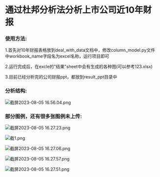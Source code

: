# 通过杜邦分析法分析上市公司近10年财报
### 使用方法:

1.首先对10年财报表格放到deal_with_data文档中，修改column_model.py文件中workbook_name字段名为excel名称，运行项目即可

2.运行完成后，在excle的"结果"sheet中会有生成的各种图(可以参考123.xlsx)

3.目前已经分析完的公司财报ppt，都放到result_ppt目录中

### 分析结构:

![截屏2023-08-05 16.56.04.png](https://s2.loli.net/2023/08/05/P6KwOExV2yWeQnX.png)

### 部分图例，还有很多张图例未上传:

![截屏2023-08-05 16.27.23.png](https://s2.loli.net/2023/08/05/1uxSzLIXktifJOy.png)

![截1.png](https://s2.loli.net/2023/08/05/57h8PTucqYQnLad.png)

![截屏2023-08-05 16.27.06.png](https://s2.loli.net/2023/08/05/nMDFIeR4z3c5Ua9.png)

![截屏2023-08-05 16.27.57.png](https://s2.loli.net/2023/08/05/sitbDEMWaQ1x6LG.png)

![截屏2023-08-05 16.27.51.png](https://s2.loli.net/2023/08/05/qBrW2dnhDKOSkwz.png)



